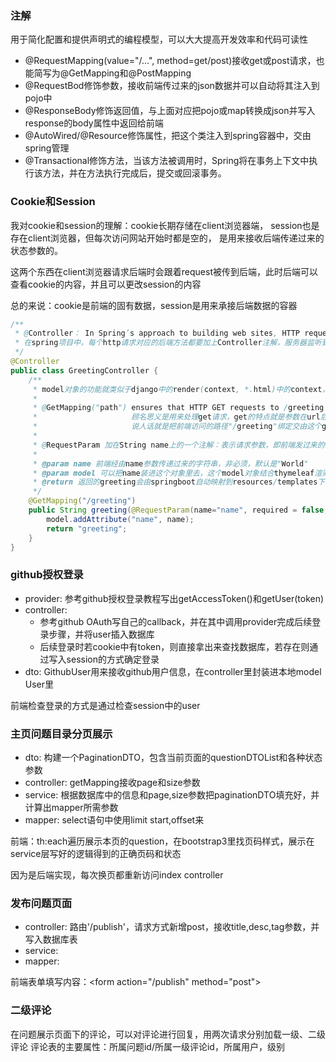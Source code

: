 ### 注解
用于简化配置和提供声明式的编程模型，可以大大提高开发效率和代码可读性
- @RequestMapping(value="/...", method=get/post)接收get或post请求，也能简写为@GetMapping和@PostMapping
- @RequestBod修饰参数，接收前端传过来的json数据并可以自动将其注入到pojo中
- @ResponseBody修饰返回值，与上面对应把pojo或map转换成json并写入response的body属性中返回给前端
- @AutoWired/@Resource修饰属性，把这个类注入到spring容器中，交由spring管理
- @Transactional修饰方法，当该方法被调用时，Spring将在事务上下文中执行该方法，并在方法执行完成后，提交或回滚事务。


### Cookie和Session
我对cookie和session的理解：cookie长期存储在client浏览器端，
session也是存在client浏览器，但每次访问网站开始时都是空的，
是用来接收后端传递过来的状态参数的。

这两个东西在client浏览器请求后端时会跟着request被传到后端，此时后端可以查看cookie的内容，并且可以更改session的内容

总的来说：cookie是前端的固有数据，session是用来承接后端数据的容器

```java
/**
 * @Controller： In Spring’s approach to building web sites, HTTP requests are handled by a controller.
 * 在spring项目中，每个http请求对应的后端方法都要加上Controller注解，服务器监听到的http请求由spring自动交给相应路由的controller层方法处理
 */
@Controller
public class GreetingController {
    /**
     * model对象的功能就类似于django中的render(context, *.html)中的context，把变量带进静态html里渲染
     *
     * @GetMapping("path") ensures that HTTP GET requests to /greeting are mapped to the greeting() method.
     *                     顾名思义是用来处理get请求，get的特点就是参数在url后边跟着，而post传的信息在请求头里面
     *                     说人话就是把前端访问的路径"/greeting"绑定交由这个greeting()方法去处理
     *
     * @RequestParam 加在String name上的一个注解：表示请求参数，即前端发过来的url?后面跟的参数
     *
     * @param name 前端经由name参数传递过来的字符串，非必须，默认是"World"
     * @param model 可以把name装进这个对象里去，这个model对象结合thymeleaf渲染进greeting.html里
     * @return 返回的greeting会由springboot自动映射到resources/templates下的同名html文件，并传给前端
     */
    @GetMapping("/greeting")
    public String greeting(@RequestParam(name="name", required = false, defaultValue = "World") String name, Model model) {
        model.addAttribute("name", name);
        return "greeting";
    }
}
```

### github授权登录
- provider: 参考github授权登录教程写出getAccessToken()和getUser(token)
- controller: 
    - 参考github OAuth写自己的callback，并在其中调用provider完成后续登录步骤，并将user插入数据库
    - 后续登录时若cookie中有token，则直接拿出来查找数据库，若存在则通过写入session的方式确定登录
- dto: GithubUser用来接收github用户信息，在controller里封装进本地model User里

前端检查登录的方式是通过检查session中的user

### 主页问题目录分页展示
- dto: 构建一个PaginationDTO，包含当前页面的questionDTOList和各种状态参数  
- controller: getMapping接收page和size参数  
- service: 根据数据库中的信息和page,size参数把paginationDTO填充好，并计算出mapper所需参数  
- mapper: select语句中使用limit start,offset来  

前端：th:each遍历展示本页的question，在bootstrap3里找页码样式，展示在service层写好的逻辑得到的正确页码和状态  

因为是后端实现，每次换页都重新访问index controller

### 发布问题页面
- controller: 路由'/publish'，请求方式新增post，接收title,desc,tag参数，并写入数据库表
- service:   
- mapper: 

前端表单填写内容：\<form action="/publish" method="post">


### 二级评论
在问题展示页面下的评论，可以对评论进行回复，用两次请求分别加载一级、二级评论
评论表的主要属性：所属问题id/所属一级评论id，所属用户，级别